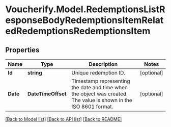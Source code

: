 # Voucherify.Model.RedemptionsListResponseBodyRedemptionsItemRelatedRedemptionsRedemptionsItem

## Properties

Name | Type | Description | Notes
------------ | ------------- | ------------- | -------------
**Id** | **string** | Unique redemption ID. | [optional] 
**Date** | **DateTimeOffset** | Timestamp representing the date and time when the object was created. The value is shown in the ISO 8601 format. | [optional] 

[[Back to Model list]](../README.md#documentation-for-models) [[Back to API list]](../README.md#documentation-for-api-endpoints) [[Back to README]](../README.md)


